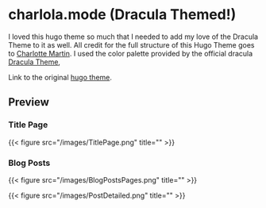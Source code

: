 # charlola.mode (Dracula Themed!)

I loved this hugo theme so much that I needed to add my love of the Dracula Theme to it as well. All credit for the full structure of this Hugo Theme goes to [Charlotte Martin](https://github.com/charlola).  I used the color palette provided by the official dracula [Dracula Theme](https://draculatheme.com/contribute#color-palette),


Link to the original [hugo theme](https://themes.gohugo.io/themes/hugo-theme-charlolamode/).


## Preview 

### Title Page

{{< figure src="/images/TitlePage.png" title="" >}}


### Blog Posts

{{< figure src="/images/BlogPostsPages.png" title="" >}}

{{< figure src="/images/PostDetailed.png" title="" >}}







